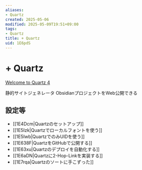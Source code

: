 ```yaml
---
aliases:
- Quartz
created: 2025-05-06
modified: 2025-05-09T19:51+09:00
tags:
- Quartz
title: + Quartz
uid: 1E6pdS
---
```


# + Quartz

[Welcome to Quartz 4](https://quartz.jzhao.xyz/)

静的サイトジェネレータ
ObsidianプロジェクトをWeb公開できる

## 設定等

- [[1E4Dcm|Quartzのセットアップ]]
- [[1E5Izk|Quartzでローカルフォントを使う]]
- [[1E5Iwb|QuartzでのみUIDを使う]]
- [[1E638F|QuartzをGitHubで公開する]]
- [[1E63xu|Quartzのデプロイを自動化する]]
- [[1E6aDN|Quartzに2-Hop-Linkを実装する]]
- [[1E7rqa|Quartzのソートに手こずった]]